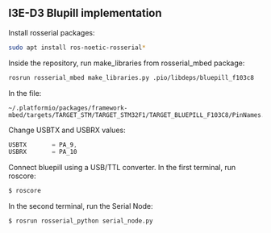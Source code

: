 ## I3E-D3 Blupill implementation

Install rosserial packages:
```bash
sudo apt install ros-noetic-rosserial*
```

Inside the repository, run make_libraries from rosserial_mbed package:
```bash 
rosrun rosserial_mbed make_libraries.py .pio/libdeps/bluepill_f103c8
```

In the file:
```
~/.platformio/packages/framework-mbed/targets/TARGET_STM/TARGET_STM32F1/TARGET_BLUEPILL_F103C8/PinNames.h
```
Change USBTX and USBRX values:
```c++
USBTX       = PA_9,
USBRX       = PA_10
```

Connect bluepill using a USB/TTL converter. In the first terminal, run roscore:
```bash
$ roscore
```

In the second terminal, run the Serial Node:
```bash
$ rosrun rosserial_python serial_node.py
```
